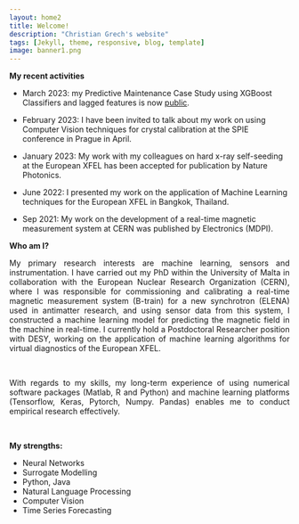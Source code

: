```yaml
---
layout: home2
title: Welcome!
description: "Christian Grech's website"
tags: [Jekyll, theme, responsive, blog, template]
image: banner1.png
---
```

**My recent activities**

* March 2023: my Predictive Maintenance Case Study using XGBoost Classifiers and lagged features is now [public](https://www.kaggle.com/code/antimattermatters/using-xgboost-to-predict-supply-downtime/). <br>

* February 2023: I have been invited to talk about my work on using Computer Vision techniques for crystal calibration at the SPIE conference in Prague in April. <br>

* January 2023: My work with my colleagues on hard x-ray self-seeding at the European XFEL has been accepted for publication by Nature Photonics. <br>

* June 2022: I presented my work on the application of Machine Learning techniques for the European XFEL in Bangkok, Thailand. <br>

* Sep 2021: My work on the development of a real-time magnetic measurement system at CERN was published by Electronics (MDPI).<br>


**Who am I?**
<br>

<p align="justify">My primary research interests are machine learning, sensors and instrumentation. I have carried out my PhD within the University of Malta in collaboration with the European Nuclear Research Organization (CERN), where I was responsible for commissioning and calibrating a real-time magnetic measurement system (B-train) for a new synchrotron (ELENA) used in antimatter research, and using sensor data from this system, I constructed a machine learning model for predicting the magnetic field in the machine in real-time. I currently hold a Postdoctoral Researcher position with DESY, working on the application of machine learning algorithms for virtual diagnostics of the European XFEL. </p><br>

<p align="justify">With regards to my skills, my long-term experience of using numerical software packages (Matlab, R and Python) and machine learning platforms (Tensorflow, Keras, Pytorch, Numpy. Pandas) enables me to conduct empirical research effectively. </p>
<br>

**My strengths:**

<ul>
  <li>Neural Networks</li>
  <li>Surrogate Modelling</li>
  <li>Python, Java</li>
  <li>Natural Language Processing</li>
  <li>Computer Vision</li>
  <li>Time Series Forecasting</li>
</ul>  
